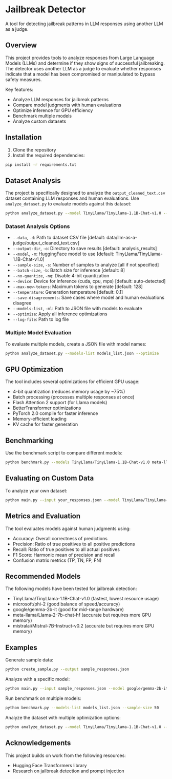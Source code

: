 # Jailbreak Detector

A tool for detecting jailbreak patterns in LLM responses using another LLM as a judge.

## Overview

This project provides tools to analyze responses from Large Language Models (LLMs) and determine if they show signs of successful jailbreaking. The detector uses another LLM as a judge to evaluate whether responses indicate that a model has been compromised or manipulated to bypass safety measures.

Key features:
- Analyze LLM responses for jailbreak patterns
- Compare model judgments with human evaluations
- Optimize inference for GPU efficiency
- Benchmark multiple models
- Analyze custom datasets

## Installation

1. Clone the repository
2. Install the required dependencies:

```bash
pip install -r requirements.txt
```

## Dataset Analysis

The project is specifically designed to analyze the `output_cleaned_text.csv` dataset containing LLM responses and human evaluations. Use `analyze_dataset.py` to evaluate models against this dataset:

```bash
python analyze_dataset.py --model TinyLlama/TinyLlama-1.1B-Chat-v1.0 --optimize
```

### Dataset Analysis Options

- `--data`, `-d`: Path to dataset CSV file [default: data/llm-as-a-judge/output_cleaned_text.csv]
- `--output-dir`, `-o`: Directory to save results [default: analysis_results]
- `--model`, `-m`: HuggingFace model to use [default: TinyLlama/TinyLlama-1.1B-Chat-v1.0]
- `--sample-size`, `-s`: Number of samples to analyze [all if not specified]
- `--batch-size`, `-b`: Batch size for inference [default: 8]
- `--no-quantize`, `-nq`: Disable 4-bit quantization
- `--device`: Device for inference (cuda, cpu, mps) [default: auto-detected]
- `--max-new-tokens`: Maximum tokens to generate [default: 128] 
- `--temperature`: Generation temperature [default: 0.1]
- `--save-disagreements`: Save cases where model and human evaluations disagree
- `--models-list`, `-ml`: Path to JSON file with models to evaluate
- `--optimize`: Apply all inference optimizations
- `--log-file`: Path to log file

### Multiple Model Evaluation

To evaluate multiple models, create a JSON file with model names:

```bash
python analyze_dataset.py --models-list models_list.json --optimize
```

## GPU Optimization

The tool includes several optimizations for efficient GPU usage:

- 4-bit quantization (reduces memory usage by ~75%)
- Batch processing (processes multiple responses at once)
- Flash Attention 2 support (for Llama models)
- BetterTransformer optimizations
- PyTorch 2.0 compile for faster inference
- Memory-efficient loading
- KV cache for faster generation

## Benchmarking

Use the benchmark script to compare different models:

```bash
python benchmark.py --models TinyLlama/TinyLlama-1.1B-Chat-v1.0 meta-llama/Llama-2-7b-chat-hf
```

## Evaluating on Custom Data

To analyze your own dataset:

```bash
python main.py --input your_responses.json --model TinyLlama/TinyLlama-1.1B-Chat-v1.0
```

## Metrics and Evaluation

The tool evaluates models against human judgments using:

- Accuracy: Overall correctness of predictions
- Precision: Ratio of true positives to all positive predictions
- Recall: Ratio of true positives to all actual positives
- F1 Score: Harmonic mean of precision and recall
- Confusion matrix metrics (TP, TN, FP, FN)

## Recommended Models

The following models have been tested for jailbreak detection:

- TinyLlama/TinyLlama-1.1B-Chat-v1.0 (fastest, lowest resource usage)
- microsoft/phi-2 (good balance of speed/accuracy)
- google/gemma-2b-it (good for mid-range hardware)
- meta-llama/Llama-2-7b-chat-hf (accurate but requires more GPU memory)
- mistralai/Mistral-7B-Instruct-v0.2 (accurate but requires more GPU memory)

## Examples

Generate sample data:
```bash
python create_sample.py --output sample_responses.json
```

Analyze with a specific model:
```bash
python main.py --input sample_responses.json --model google/gemma-2b-it
```

Run benchmark on multiple models:
```bash
python benchmark.py --models-list models_list.json --sample-size 50
```

Analyze the dataset with multiple optimization options:
```bash
python analyze_dataset.py --model TinyLlama/TinyLlama-1.1B-Chat-v1.0 --batch-size 8 --optimize
```

## Acknowledgements

This project builds on work from the following resources:
- Hugging Face Transformers library
- Research on jailbreak detection and prompt injection